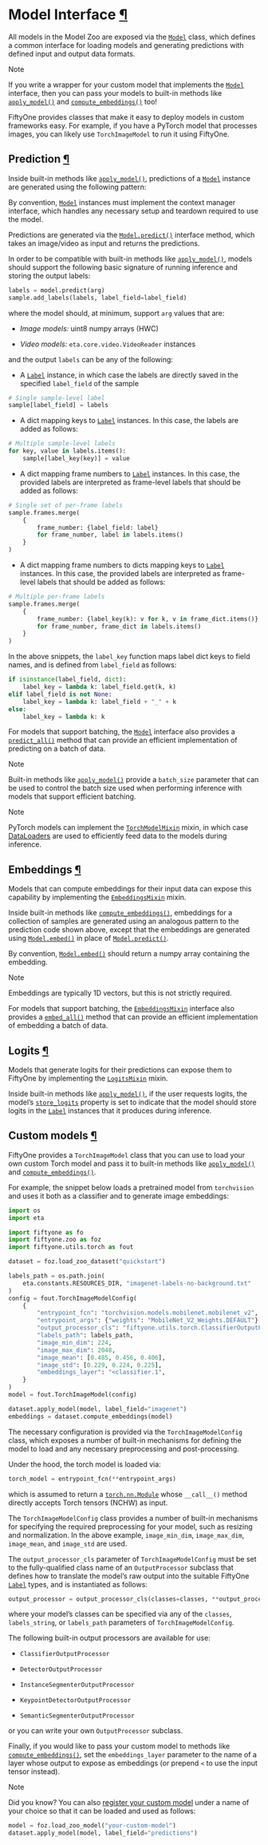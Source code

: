 # Model Interface [¶](\#model-interface "Permalink to this headline")

All models in the Model Zoo are exposed via the [`Model`](../../api/fiftyone.core.models.html#fiftyone.core.models.Model "fiftyone.core.models.Model") class, which defines a
common interface for loading models and generating predictions with defined
input and output data formats.

Note

If you write a wrapper for your custom model that implements the [`Model`](../../api/fiftyone.core.models.html#fiftyone.core.models.Model "fiftyone.core.models.Model")
interface, then you can pass your models to built-in methods like
[`apply_model()`](../../api/fiftyone.core.collections.html#fiftyone.core.collections.SampleCollection.apply_model "fiftyone.core.collections.SampleCollection.apply_model")
and
[`compute_embeddings()`](../../api/fiftyone.core.collections.html#fiftyone.core.collections.SampleCollection.compute_embeddings "fiftyone.core.collections.SampleCollection.compute_embeddings")
too!

FiftyOne provides classes that make it easy to deploy models in custom
frameworks easy. For example, if you have a PyTorch model that processes
images, you can likely use
`TorchImageModel` to run it
using FiftyOne.

## Prediction [¶](\#prediction "Permalink to this headline")

Inside built-in methods like
[`apply_model()`](../../api/fiftyone.core.collections.html#fiftyone.core.collections.SampleCollection.apply_model "fiftyone.core.collections.SampleCollection.apply_model"),
predictions of a [`Model`](../../api/fiftyone.core.models.html#fiftyone.core.models.Model "fiftyone.core.models.Model") instance are generated using the following pattern:

By convention, [`Model`](../../api/fiftyone.core.models.html#fiftyone.core.models.Model "fiftyone.core.models.Model") instances must implement the context manager interface,
which handles any necessary setup and teardown required to use the model.

Predictions are generated via the
[`Model.predict()`](../../api/fiftyone.core.models.html#fiftyone.core.models.Model "fiftyone.core.models.Model") interface method, which
takes an image/video as input and returns the predictions.

In order to be compatible with built-in methods like
[`apply_model()`](../../api/fiftyone.core.collections.html#fiftyone.core.collections.SampleCollection.apply_model "fiftyone.core.collections.SampleCollection.apply_model"),
models should support the following basic signature of running inference and
storing the output labels:

```python
labels = model.predict(arg)
sample.add_labels(labels, label_field=label_field)

```

where the model should, at minimum, support `arg` values that are:

- _Image models:_ uint8 numpy arrays (HWC)

- _Video models:_ `eta.core.video.VideoReader` instances

and the output `labels` can be any of the following:

- A [`Label`](../../api/fiftyone.core.labels.html#fiftyone.core.labels.Label "fiftyone.core.labels.Label") instance, in which case the labels are directly saved in the
specified `label_field` of the sample

```python
# Single sample-level label
sample[label_field] = labels

```

- A dict mapping keys to [`Label`](../../api/fiftyone.core.labels.html#fiftyone.core.labels.Label "fiftyone.core.labels.Label") instances. In this case, the labels are
added as follows:

```python
# Multiple sample-level labels
for key, value in labels.items():
    sample[label_key(key)] = value

```

- A dict mapping frame numbers to [`Label`](../../api/fiftyone.core.labels.html#fiftyone.core.labels.Label "fiftyone.core.labels.Label") instances. In this case, the
provided labels are interpreted as frame-level labels that should be added
as follows:

```python
# Single set of per-frame labels
sample.frames.merge(
    {
        frame_number: {label_field: label}
        for frame_number, label in labels.items()
    }
)

```

- A dict mapping frame numbers to dicts mapping keys to [`Label`](../../api/fiftyone.core.labels.html#fiftyone.core.labels.Label "fiftyone.core.labels.Label") instances. In
this case, the provided labels are interpreted as frame-level labels that
should be added as follows:

```python
# Multiple per-frame labels
sample.frames.merge(
    {
        frame_number: {label_key(k): v for k, v in frame_dict.items()}
        for frame_number, frame_dict in labels.items()
    }
)

```

In the above snippets, the `label_key` function maps label dict keys to field
names, and is defined from `label_field` as follows:

```python
if isinstance(label_field, dict):
    label_key = lambda k: label_field.get(k, k)
elif label_field is not None:
    label_key = lambda k: label_field + "_" + k
else:
    label_key = lambda k: k

```

For models that support batching, the [`Model`](../../api/fiftyone.core.models.html#fiftyone.core.models.Model "fiftyone.core.models.Model") interface also provides a
[`predict_all()`](../../api/fiftyone.core.models.html#fiftyone.core.models.Model.predict_all "fiftyone.core.models.Model.predict_all") method that can
provide an efficient implementation of predicting on a batch of data.

Note

Built-in methods like
[`apply_model()`](../../api/fiftyone.core.collections.html#fiftyone.core.collections.SampleCollection.apply_model "fiftyone.core.collections.SampleCollection.apply_model")
provide a `batch_size` parameter that can be used to control the batch
size used when performing inference with models that support efficient
batching.

Note

PyTorch models can implement the [`TorchModelMixin`](../../api/fiftyone.core.models.html#fiftyone.core.models.TorchModelMixin "fiftyone.core.models.TorchModelMixin") mixin, in which case
[DataLoaders](https://pytorch.org/docs/stable/data.html#torch.utils.data.DataLoader)
are used to efficiently feed data to the models during inference.

## Embeddings [¶](\#embeddings "Permalink to this headline")

Models that can compute embeddings for their input data can expose this
capability by implementing the [`EmbeddingsMixin`](../../api/fiftyone.core.models.html#fiftyone.core.models.EmbeddingsMixin "fiftyone.core.models.EmbeddingsMixin") mixin.

Inside built-in methods like
[`compute_embeddings()`](../../api/fiftyone.core.collections.html#fiftyone.core.collections.SampleCollection.compute_embeddings "fiftyone.core.collections.SampleCollection.compute_embeddings"),
embeddings for a collection of samples are generated using an analogous pattern
to the prediction code shown above, except that the embeddings are generated
using [`Model.embed()`](../../api/fiftyone.core.models.html#fiftyone.core.models.EmbeddingsMixin.embed "fiftyone.core.models.EmbeddingsMixin.embed") in
place of [`Model.predict()`](../../api/fiftyone.core.models.html#fiftyone.core.models.Model.predict "fiftyone.core.models.Model.predict").

By convention,
[`Model.embed()`](../../api/fiftyone.core.models.html#fiftyone.core.models.EmbeddingsMixin.embed "fiftyone.core.models.EmbeddingsMixin.embed") should
return a numpy array containing the embedding.

Note

Embeddings are typically 1D vectors, but this is not strictly required.

For models that support batching, the [`EmbeddingsMixin`](../../api/fiftyone.core.models.html#fiftyone.core.models.EmbeddingsMixin "fiftyone.core.models.EmbeddingsMixin") interface also provides
a [`embed_all()`](../../api/fiftyone.core.models.html#fiftyone.core.models.Model.predict_all "fiftyone.core.models.Model.predict_all") method that can
provide an efficient implementation of embedding a batch of data.

## Logits [¶](\#logits "Permalink to this headline")

Models that generate logits for their predictions can expose them to FiftyOne
by implementing the [`LogitsMixin`](../../api/fiftyone.core.models.html#fiftyone.core.models.LogitsMixin "fiftyone.core.models.LogitsMixin") mixin.

Inside built-in methods like
[`apply_model()`](../../api/fiftyone.core.collections.html#fiftyone.core.collections.SampleCollection.apply_model "fiftyone.core.collections.SampleCollection.apply_model"),
if the user requests logits, the model’s
[`store_logits`](../../api/fiftyone.core.models.html#fiftyone.core.models.LogitsMixin.store_logits "fiftyone.core.models.LogitsMixin.store_logits")
property is set to indicate that the model should store logits in the [`Label`](../../api/fiftyone.core.labels.html#fiftyone.core.labels.Label "fiftyone.core.labels.Label")
instances that it produces during inference.

## Custom models [¶](\#custom-models "Permalink to this headline")

FiftyOne provides a
`TorchImageModel`
class that you can use to load your own custom Torch model and pass it to
built-in methods like
[`apply_model()`](../../api/fiftyone.core.collections.html#fiftyone.core.collections.SampleCollection.apply_model "fiftyone.core.collections.SampleCollection.apply_model")
and
[`compute_embeddings()`](../../api/fiftyone.core.collections.html#fiftyone.core.collections.SampleCollection.compute_embeddings "fiftyone.core.collections.SampleCollection.compute_embeddings").

For example, the snippet below loads a pretrained model from `torchvision`
and uses it both as a classifier and to generate image embeddings:

```python
import os
import eta

import fiftyone as fo
import fiftyone.zoo as foz
import fiftyone.utils.torch as fout

dataset = foz.load_zoo_dataset("quickstart")

labels_path = os.path.join(
    eta.constants.RESOURCES_DIR, "imagenet-labels-no-background.txt"
)
config = fout.TorchImageModelConfig(
    {
        "entrypoint_fcn": "torchvision.models.mobilenet.mobilenet_v2",
        "entrypoint_args": {"weights": "MobileNet_V2_Weights.DEFAULT"},
        "output_processor_cls": "fiftyone.utils.torch.ClassifierOutputProcessor",
        "labels_path": labels_path,
        "image_min_dim": 224,
        "image_max_dim": 2048,
        "image_mean": [0.485, 0.456, 0.406],
        "image_std": [0.229, 0.224, 0.225],
        "embeddings_layer": "<classifier.1",
    }
)
model = fout.TorchImageModel(config)

dataset.apply_model(model, label_field="imagenet")
embeddings = dataset.compute_embeddings(model)

```

The necessary configuration is provided via the
`TorchImageModelConfig`
class, which exposes a number of built-in mechanisms for defining the model to
load and any necessary preprocessing and post-processing.

Under the hood, the torch model is loaded via:

```python
torch_model = entrypoint_fcn(**entrypoint_args)

```

which is assumed to return a [`torch.nn.Module`](https://pytorch.org/docs/stable/generated/torch.nn.Module.html#torch.nn.Module "(in PyTorch v2.5)") whose `__call__()`
method directly accepts Torch tensors (NCHW) as input.

The `TorchImageModelConfig`
class provides a number of built-in mechanisms for specifying the required
preprocessing for your model, such as resizing and normalization. In the above
example, `image_min_dim`, `image_max_dim`, `image_mean`, and `image_std` are
used.

The `output_processor_cls` parameter of
`TorchImageModelConfig`
must be set to the fully-qualified class name of an
`OutputProcessor` subclass that
defines how to translate the model’s raw output into the suitable FiftyOne
[`Label`](../../api/fiftyone.core.labels.html#fiftyone.core.labels.Label "fiftyone.core.labels.Label") types, and is instantiated as follows:

```python
output_processor = output_processor_cls(classes=classes, **output_processor_args)

```

where your model’s classes can be specified via any of the `classes`,
`labels_string`, or `labels_path` parameters of
`TorchImageModelConfig`.

The following built-in output processors are available for use:

- `ClassifierOutputProcessor`

- `DetectorOutputProcessor`

- `InstanceSegmenterOutputProcessor`

- `KeypointDetectorOutputProcessor`

- `SemanticSegmenterOutputProcessor`

or you can write your own
`OutputProcessor` subclass.

Finally, if you would like to pass your custom model to methods like
[`compute_embeddings()`](../../api/fiftyone.core.collections.html#fiftyone.core.collections.SampleCollection.compute_embeddings "fiftyone.core.collections.SampleCollection.compute_embeddings"),
set the `embeddings_layer` parameter to the name of a layer whose output to
expose as embeddings (or prepend `<` to use the input tensor instead).

Note

Did you know? You can also
[register your custom model](api.md#model-zoo-add) under a name of your
choice so that it can be loaded and used as follows:

```python
model = foz.load_zoo_model("your-custom-model")
dataset.apply_model(model, label_field="predictions")

```
